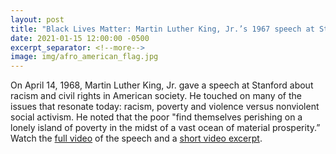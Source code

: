 ```yaml
---
layout: post
title: "Black Lives Matter: Martin Luther King, Jr.’s 1967 speech at Stanford"
date: 2021-01-15 12:00:00 -0500
excerpt_separator: <!--more-->
image: img/afro_american_flag.jpg
---
```


On April 14, 1968, Martin Luther King, Jr. gave a speech at Stanford about racism and civil rights in American society. He touched on many of the issues that resonate today: racism, poverty and <!--more--> violence versus nonviolent social activism. He noted that the poor "find themselves perishing on a lonely island of poverty in the midst of a vast ocean of material prosperity.” Watch the [full video][video] of the speech and a [short video excerpt][excerpt].

[video]: http://r20.rs6.net/tn.jsp?f=001-xXNaaKMkzPbeV_SGVUS6hhhQ2C8SuXytYlxBYQ2i4sFlap0WCUdCmCbL2baaCBVdboBPBYHyPObRMk8DVWmOaGRNzIxAp_rjmaXk3bxJBmvYkFSfzGxs3d-khJkYp-VPnfG3_zXcmOZSN73R-AqrwEke58yJ0k4p_8Edvcc20k9ZeBBkEnk0y_ByX6BVsEuoL-vYPSSLSV10QKAHigIPi2oAWBmlir1qHHWZ8vbQIZRDtHWGcxzpxLyyIxHQEhW_pnwtwUeAoe2c38lYAIvDWzX8Nbvr2IJE8DDDLQGhUefrIO7LJkwHibWGpbdIv8-8KYRprnQeRquFpZ8ZvuypsocnYPOT10_9SCGlcEwJLxjP7i7yjtwrGf0lwZxE0iGt8d0zbrJhTnii-k8V0onw1bhdt5lELkybr8FpXufOJT1Kn6PD-c89LWAgr40f58Sxg4C1JVnyWT75wovISZ3IMJYPeUDqvnMT3WB72oYGV4Z5RBkUaerV0zXbm0-zKpTUEnCXX6rFsmh4MMcd3U8zW2zIOVP17ovEZI_imB72fTuzujuYPEV3YOPwEHKktzb-l4mbI1QUytZ9Wlc4p92xBAM9amSHq34PYLYIrBzk_LYC_hVmd1Vf5bnDKvqSalSZxOLu60x_e4SrreEeQrqVxqUUelgGGbbC86HIme-AREVpscMIsO_z15yzWlhlLJ4jwyI_EXvqLZDXZBM_-xn6_NP_m1GW_Aczq4X9FQfDx432azlvcqCreOw4K52TFMffkDtgn1oC81qZDwx2Yoz3pDXoKk6v4cbC3arajvwNNqWhEjMAP5qNg==&c=9cidSRZrecf1hP_SkvuV5GzmRhcZ6SySG3xtKzFh49fYgrE_qT0OQw==&ch=oRgRGeCmcIA96iq7RE9-vgw14OUN1Yacae7X2apqiNKQ1xlS6qJl-g==
[excerpt]: http://r20.rs6.net/tn.jsp?f=001-xXNaaKMkzPbeV_SGVUS6hhhQ2C8SuXytYlxBYQ2i4sFlap0WCUdCmCbL2baaCBVnZTU5Nk8fpI8XvmjQ2OTVpfFAVKInK4yPqPtJxZR-Pgr_P_PveJABq5KnV41KheUVHVQWVQ2B5QIV37ewI8DtwvyoqZP3NFrwVsKuV3eS2N3AFCFLLzIuGZTEqYz3HqjVMxLvUyL_GPJgaS7zVE-BD6peKJrHzMYIYGyt8frALTv3DNBOjfNz6gQHMyAr1OYPX-f08GvHVtLKRQ_MwvOtoWVnb2YGD74KTQQOAXydE2QvQULkDRIbNttPRXlPk28Oa4XWc1C8y92x--1uZiRNEwkhZFvLb_FImDh9wNO2akKgYYKUkT56DTsWPcMis9GqFafPZR9S1XG18tQppRxXPaWXqULAGL20ZRavLaEHywFY4wapZIUMNVLH0GxaqBOSUfszFJtYgTL6_5isLa31J2ewnEFeLfdVqkTJtksaCTm7i2OiKO0_AKXgFqdq20sY4Wpb95V-VSY1B1XN9uenXZQbA6pB7Ll0MppQkv9_LyPFZvF9ub8nIIpMH1Lrt7P4dNQeInQbjbBUithtsrjzZMWBhFJ1h9QL7sd21gD9paNF_E1ak5RLgFk8fwif-c9Wvy5tP8zr6zBI98tiu7JsKJP45_6LjY_SsE9LkcrJS-_KpKu2HheGWvcwF_OFhjghJqV3oAnWVm5DdVFfarCQimpOSu12-K1&c=9cidSRZrecf1hP_SkvuV5GzmRhcZ6SySG3xtKzFh49fYgrE_qT0OQw==&ch=oRgRGeCmcIA96iq7RE9-vgw14OUN1Yacae7X2apqiNKQ1xlS6qJl-g==

